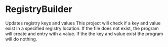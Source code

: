 # RegistryBuilder
Updates registry keys and values 
This project will check if a key and value exist in a specified registry location. If the file does not exist, the program will create and entry with a value. If the the key and value exist the program will do nothing.
